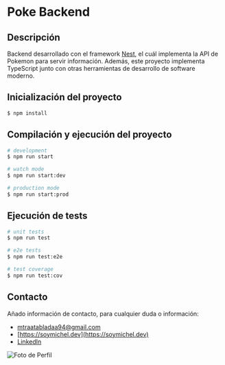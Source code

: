 # Poke Backend

## Descripción

Backend desarrollado con el framework [Nest](https://github.com/nestjs/nest), el cuál implementa la API de Pokemon para servir información. Además, este proyecto implementa TypeScript junto con otras herramientas de desarrollo de software moderno.

## Inicialización del proyecto

```bash
$ npm install
```

## Compilación y ejecución del proyecto

```bash
# development
$ npm run start

# watch mode
$ npm run start:dev

# production mode
$ npm run start:prod
```

## Ejecución de tests

```bash
# unit tests
$ npm run test

# e2e tests
$ npm run test:e2e

# test coverage
$ npm run test:cov
```

## Contacto

Añado información de contacto, para cualquier duda o información:

- [mtraatabladaa94@gmail.com](mailto:mtraatabladaa94@gmail.com)
- [https://soymichel.dev](https://soymichel.dev)
- [LinkedIn](https://www.linkedin.com/in/soymichelt)

![Foto de Perfil](https://github.com/soymichelt/CV/blob/master/public/res/circleProfile64x64.png)
